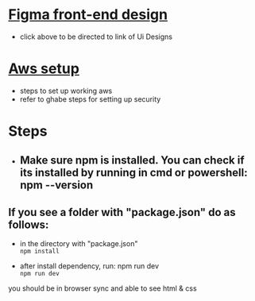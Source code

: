 # [Figma front-end design](https://www.figma.com/file/Yn017yQFhCZIDddC8menQT/Utification-views?node-id=0%3A1&t=dgaPizb53y1PsFsV-0)
  * click above to be directed to link of Ui Designs
# [Aws setup](https://github.com/JosephArmas/cecs-491A-Team-Big-Data/blob/joseph/AWS%20setup.pdf)
  * steps to set up working aws
  * refer to ghabe steps for setting up security

# Steps
 * ## Make sure npm is installed. You can check if its installed by running in cmd or powershell: npm --version
 
## If you see a folder with "package.json" do as follows: 

  * in the directory with "package.json"\
  ```npm install```
  
  * after install dependency, run: npm run dev\
  ```npm run dev```

you should be in browser sync and able to see html & css 

